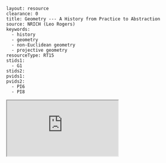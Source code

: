 ````
layout: resource
clearance: 0
title: Geometry --- A History from Practice to Abstraction
source: NRICH (Leo Rogers)
keywords:
  - history
  - geometry
  - non-Euclidean geometry
  - projective geometry
resourceType: RT15
stids1:
  - G1
stids2:
pvids1:
pvids2:
  - PI6
  - PI8

````

<div class="row-fluid">
<iframe src="http://nrich.maths.org/6352?mobile=1" class="span12 nrich-embed"></iframe>
</div>
